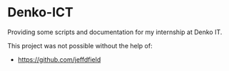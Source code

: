 # Denko-ICT

Providing some scripts and documentation for my internship at Denko IT.


This project was not possible without the help of:
- https://github.com/jeffdfield
